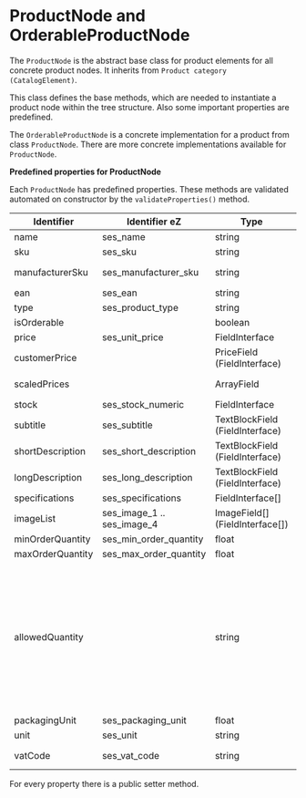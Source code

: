 # ProductNode and OrderableProductNode

The `ProductNode` is the abstract base class for product elements for all concrete product nodes. It inherits from `Product category (CatalogElement)`.

This class defines the base methods, which are needed to instantiate a product node within the tree structure. Also some important properties are predefined.

The `OrderableProductNode` is a concrete implementation for a product from class `ProductNode`. There are more concrete implementations available for `ProductNode`.

**Predefined properties for ProductNode**

Each `ProductNode` has predefined properties. These methods are validated automated on constructor by the `validateProperties()` method.

|Identifier|Identifier eZ|Type|Description|
|--- |--- |--- |--- |
|name|ses_name|string|Product name|
|sku|ses_sku|string|Unique Stock Keeping Unit (SKU) of a product|
|manufacturerSku|ses_manufacturer_sku|string|Stock Keeping Unit (SKU) by a manufacturer of a product|
|ean|ses_ean|string|European Article Number (EAN) of a product|
|type|ses_product_type|string|Type of a product, e.g. vegetable|
|isOrderable||boolean|True, if a product is orderable|
|price|ses_unit_price|FieldInterface|Price of a product|
|customerPrice||PriceField (FieldInterface)|Customer price of a product which might be generated from a PriceProvider|
|scaledPrices||ArrayField|An array with scaled prices and parameters to determine which scale price should be applied|
|stock|ses_stock_numeric|FieldInterface|Returns the stock of  a product|
|subtitle|ses_subtitle|TextBlockField (FieldInterface)||
|shortDescription|ses_short_description|TextBlockField (FieldInterface)|Short description of a product|
|longDescription|ses_long_description|TextBlockField (FieldInterface)|Long description of a product|
|specifications|ses_specifications|FieldInterface[]|A list of specifications of a product|
|imageList|ses_image_1 .. ses_image_4|ImageField[] (FieldInterface[])|A list of images|
|minOrderQuantity|ses_min_order_quantity|float|Minimal order quantity of the product|
|maxOrderQuantity|ses_max_order_quantity|float|Maximal order quantity of the product|
|allowedQuantity||string|Regex that indicates the allowed quantity</br>this regex can be evaluated using the preg_match() function by some processes to check if the given quantity corresponds to the allowed quantity</br>values of ProductNodeConstants::ALLOWED_QUANTITY_* can be used</br>Possible constants:</br>ALLOWED_QUANTITY_INTEGER</br>ALLOWED_QUANTITY_UP_TO_ONE_DECIMAL_PLACE</br>ALLOWED_QUANTITY_UP_TO_TWO_DECIMAL_PLACES</br>ALLOWED_QUANTITY_MULTIPLE_DECIMAL_PLACES</br>Example for an individual expression: `'#^[0-9]+(\.|,)?[0-9]*$#'`</br>If not set the quantity can be int only!</br>Example:</br>`'allowedQuantity' =>  ProductNodeConstants::ALLOWED_QUANTITY_UP_TO_ONE_DECIMAL_PLACE,`|
|packagingUnit|ses_packaging_unit|float|Packaging unit of the product|
|unit|ses_unit|string|A unit of the product|
|vatCode|ses_vat_code|string|VAT code of the product. Needed to determine VAT percent|


For every property there is a public setter method.
